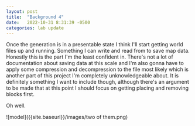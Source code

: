 ```yaml
---
layout: post
title:  "Background 4"
date:   2022-10-31 8:31:39 -0500
categories: lab update
---
```


Once the generation is in a presentable state I think I'll start getting world files up and running.
Something I can write and read from to save map data. Honestly this is the part I'm the least confident
in. There's not a lot of documentation about saving data at this scale and I'm also gonna have to apply
some compression and decompression to the file most likely which is another part of this project I'm
completely unknowledgeable about. It is definitely something I want to include though, although there's
an argument to be made that at this point I should focus on getting placing and removing blocks first.

Oh well.

![model]({{site.baseurl}}/images/two of them.png)
